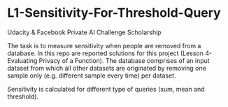 # L1-Sensitivity-For-Threshold-Query
Udacity & Facebook Private AI Challenge Scholarship 

The task is to measure sensitivity when people are removed from a database.
In this repo are reported solutions for this project (Lesson 4-Evaluating Privacy of a Function). 
The database comprises of an input dataset from which all other datasets are originated by removing one sample only (e.g. different sample every time) per dataset.

Sensitivity is calculated for different type of queries (sum, mean and threshold).



